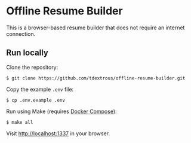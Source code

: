 # Offline Resume Builder
This is a browser-based resume builder that does not require an internet connection.

## Run locally
Clone the repository:

```$ git clone https://github.com/tdextrous/offline-resume-builder.git```

Copy the example `.env` file:

```$ cp .env.example .env```

Run using Make (requires [Docker Compose](https://docs.docker.com/compose/install/)):

```$ make all```

Visit [http://localhost:1337](http://localhost:1337) in your browser.
